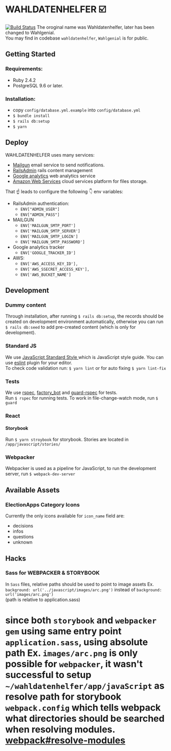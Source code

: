 # WAHLDATENHELFER :ballot_box_with_check:
[![Build Status](https://www.travis-ci.com/railslove/wahldatenhelfer.svg?token=rLsyzRs4bH4dqZXw5Aq9&branch=master)](https://www.travis-ci.com/railslove/wahldatenhelfer)
The oroginal name was Wahldatenhelfer, later has been changed to Wahlgenial.  
You may find in codebase `wahldatenhelfer`, `Wahlgenial` is for public.
## Getting Started

### Requirements:
- Ruby 2.4.2
- PostgreSQL 9.6 or later.

### Installation:
- copy `config/database.yml.example` into `config/database.yml`
- `$ bundle install`
- `$ rails db:setup`
- `$ yarn`

## Deploy
WAHLDATENHELFER uses many services:
- [Mailgun](https://www.mailgun.com/) email service to send notifications.
- [RailsAdmin](https://github.com/sferik/rails_admin) rails content management  
- [Google analytics](https://analytics.google.com) web analytics service
- [Amazon Web Services](https://aws.amazon.com/) cloud services platform for files storage.

That :point_up: leads to configure the following :point_down: env variables:

- RailsAdmin authentication:
  - `ENV["ADMIN_USER"]`
  - `ENV["ADMIN_PASS"]`
- MAILGUN
  - `ENV['MAILGUN_SMTP_PORT']`
  - `ENV['MAILGUN_SMTP_SERVER']`
  - `ENV['MAILGUN_SMTP_LOGIN']`
  - `ENV['MAILGUN_SMTP_PASSWORD']`
- Google analytics tracker
  - `ENV['GOOGLE_TRACKER_ID']`
- AWS:
  - `ENV['AWS_ACCESS_KEY_ID'],`
  - `ENV['AWS_SSECRET_ACCESS_KEY'],`
  - `ENV['AWS_BUCKET_NAME']`

## Development

### Dummy content
Through installation, after running `$ rails db:setup`, the records should be created on development environment automatically, otherwise you can run `$ rails db:seed` to add pre-created content (which is only for development).

### Standard JS
We use [JavaScript Standard Style ](https://standardjs.com/) which is JavaScript style guide. You can use [eslint](https://eslint.org/) plugin for your editor.  
To check code validation run: `$ yarn lint` or for auto fixing `$ yarn lint-fix`

### Tests
We use [rspec](https://github.com/rspec/rspec-rails), [factory_bot](https://github.com/thoughtbot/factory_bot_rails) and   [guard-rspec](https://github.com/guard/guard-rspec) for tests.  
Run `$ rspec` for running tests. To work in file-change-watch mode, run `$ guard`

### React
#### Storybook
Run `$ yarn stroybook` for storybook. Stories are located in `/app/javascript/stories/`

### Webpacker
Webpacker is used as a pipeline for JavaScript, to run the development server, run `$ webpack-dev-server`


## Available Assets
### ElectionApps Category Icons
Currently the only icons available for `icon_name` field are:
- decisions
- infos
- questions
- unknown

## Hacks

### Sass for WEBPACKER & STORYBOOK
In `Sass` files, relative paths should be used to point to image assets Ex. `background: url('../javascript/images/arc.png')` instead of `background: url('images/arc.png')`  
(path is relative to application.sass)


 since both `storybook` and `webpacker gem` using same entry point `application.sass`, using absolute path Ex. `images/arc.png` is only possible for `webpacker`, it wasn't successful to setup `~/wahldatenhelfer/app/javaScript` as resolve path for storybook `webpack.config` which
 tells webpack what directories should be searched when resolving modules. [webpack#resolve-modules](https://webpack.js.org/configuration/resolve/#resolve-modules)
=======